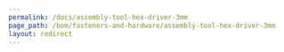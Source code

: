 ```yaml
---
permalink: /docs/assembly-tool-hex-driver-3mm
page_path: /bom/fasteners-and-hardware/assembly-tool-hex-driver-3mm
layout: redirect
---
```


